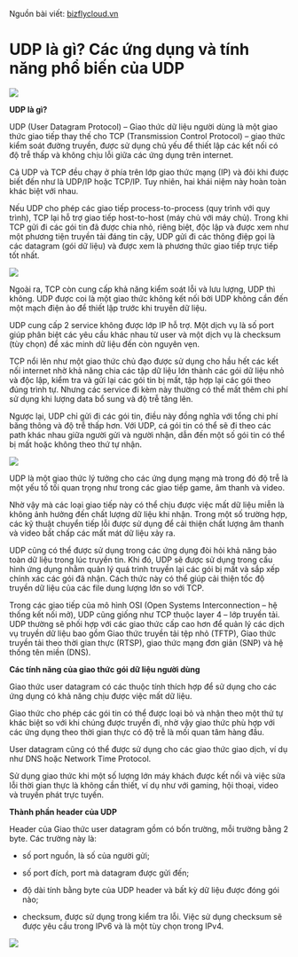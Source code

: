 Nguồn bài viết: [bizflycloud.vn](https://bizflycloud.vn/tin-tuc/user-datagram-protocol-udp-la-gi-20181029112323536.htm#:~:text=UDP%20%28User%20Datagram%20Protocol%29%20%E2%80%93%20Giao%20th%E1%BB%A9c%20d%E1%BB%AF,ch%E1%BB%8Bu%20l%E1%BB%97i%20gi%E1%BB%AFa%20c%C3%A1c%20%E1%BB%A9ng%20d%E1%BB%A5ng%20tr%C3%AAn%20internet.)

# UDP là gì? Các ứng dụng và tính năng phổ biến của UDP

![](/pictures/network.webp)

__UDP là gì?__

UDP (User Datagram Protocol) – Giao thức dữ liệu người dùng là một giao thức giao tiếp thay thế cho TCP (Transmission Control Protocol) – giao thức kiểm soát đường truyền, được sử dụng chủ yếu để thiết lập các kết nối có độ trễ thấp và không chịu lỗi giữa các ứng dụng trên internet.

Cả UDP và TCP đều chạy ở phía trên lớp giao thức mạng (IP) và đôi khi được biết đến như là UDP/IP hoặc TCP/IP. Tuy nhiên, hai khái niệm này hoàn toàn khác biệt với nhau.

Nếu UDP cho phép các giao tiếp process-to-process (quy trình với quy trình), TCP lại hỗ trợ giao tiếp host-to-host (máy chủ với máy chủ). Trong khi TCP gửi đi các gói tin đã được chia nhỏ, riêng biệt, độc lập và được xem như một phương tiện truyền tải đáng tin cậy, UDP gửi đi các thông điệp gọi là các datagram (gói dữ liệu) và được xem là phương thức giao tiếp trực tiếp tốt nhất.

![](/pictures/TCPvsUDP.webp)

Ngoài ra, TCP còn cung cấp khả năng kiểm soát lỗi và lưu lượng, UDP thì không. UDP được coi là một giao thức không kết nối bởi UDP không cần đến một mạch điện ảo để thiết lập trước khi truyền dữ liệu.

UDP cung cấp 2 service không được lớp IP hỗ trợ. Một dịch vụ là số port giúp phân biệt các yêu cầu khác nhau từ user và một dịch vụ là checksum (tùy chọn) để xác minh dữ liệu đến còn nguyên vẹn.

TCP nổi lên như một giao thức chủ đạo được sử dụng cho hầu hết các kết nối internet nhờ khả năng chia các tập dữ liệu lớn thành các gói dữ liệu nhỏ và độc lập, kiểm tra và gửi lại các gói tin bị mất, tập hợp lại các gói theo đúng trình tự. Nhưng các service đi kèm này thường có thể mất thêm chi phí sử dụng khi lượng data bổ sung và độ trễ tăng lên.

Ngược lại, UDP chỉ gửi đi các gói tin, điều này đồng nghĩa với tổng chi phí băng thông và độ trễ thấp hơn. Với UDP, cá gói tin có thể sẽ đi theo các path khác nhau giữa người gửi và người nhận, dẫn đến một số gói tin có thể bị mất hoặc không theo thứ tự nhận.

![](/pictures/photo-1-1540786379934401840946.webp)

UDP là một giao thức lý tưởng cho các ứng dụng mạng mà trong đó độ trễ là một yếu tố tối quan trọng như trong các giao tiếp game, âm thanh và video. 

Nhờ vậy mà các loại giao tiếp này có thể chịu được việc mất dữ liệu miễn là không ảnh hưởng đến chất lượng dữ liệu khi nhận. Trong một số trường hợp, các kỹ thuật chuyển tiếp lỗi được sử dụng để cải thiện chất lượng âm thanh và video bất chấp các mất mát dữ liệu xảy ra.

UDP cũng có thể được sử dụng trong các ứng dụng đòi hỏi khả năng bảo toàn dữ liệu trong lúc truyền tin. Khi đó, UDP sẽ được sử dụng trong cấu hình ứng dụng nhằm quản lý quá trình truyền lại các gói bị mất và sắp xếp chính xác các gói đã nhận. Cách thức này có thể giúp cải thiện tốc độ truyền dữ liệu của các file dung lượng lớn so với TCP.

Trong các giao tiếp của mô hình OSI (Open Systems Interconnection – hệ thống kết nối mở), UDP cũng giống như TCP thuộc layer 4 – lớp truyền tải. UDP thường sẽ phối hợp với các giao thức cấp cao hơn để quản lý các dịch vụ truyền dữ liệu bao gồm Giao thức truyền tải tệp nhỏ (TFTP), Giao thức truyền tải theo thời gian thực (RTSP), giao thức mạng đơn giản (SNP) và hệ thống tên miền (DNS).

__Các tính năng của giao thức gói dữ liệu người dùng__

Giao thức user datagram có các thuộc tính thích hợp để sử dụng cho các ứng dụng có khả năng chịu được việc mất dữ liệu.

Giao thức cho phép các gói tin có thể được loại bỏ và nhận theo một thứ tự khác biệt so với khi chúng được truyền đi, nhờ vậy giao thức phù hợp với các ứng dụng theo thời gian thực có độ trễ là mối quan tâm hàng đầu.

User datagram cũng có thể được sử dụng cho các giao thức giao dịch, ví dụ như DNS hoặc Network Time Protocol.

Sử dụng giao thức khi một số lượng lớn máy khách được kết nối và việc sửa lỗi thời gian thực là không cần thiết, ví dụ như với gaming, hội thoại, video và truyền phát trực tuyến.

__Thành phần header của UDP__

Header của Giao thức user datagram gồm có bốn trường, mỗi trường bằng 2 byte. Các trường này là:

- số port nguồn, là số của người gửi;

- số port đích, port mà datagram được gửi đến;

- độ dài tính bằng byte của UDP header và bất kỳ dữ liệu được đóng gói nào;

- checksum, được sử dụng trong kiểm tra lỗi. Việc sử dụng checksum sẽ được yêu cầu trong IPv6 và là một tùy chọn trong IPv4.

![](/pictures/UDP-header-format.webp)
